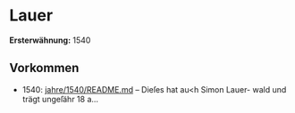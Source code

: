 # Lauer

**Ersterwähnung:** 1540

## Vorkommen
- 1540: [jahre/1540/README.md](../jahre/1540/README.md) – Dieſes hat au<h Simon Lauer-
wald und trägt ungeſähr 18 a...

